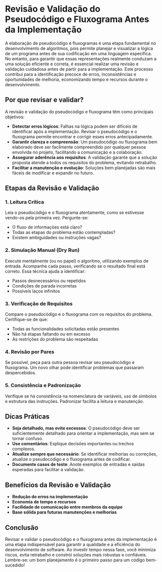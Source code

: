 
# Revisão e Validação do Pseudocódigo e Fluxograma Antes da Implementação

A elaboração de pseudocódigo e fluxogramas é uma etapa fundamental no desenvolvimento de algoritmos, pois permite planejar e visualizar a lógica de um programa antes de sua codificação em uma linguagem específica. No entanto, para garantir que essas representações realmente conduzam a uma solução eficiente e correta, é essencial realizar uma revisão e validação cuidadosa antes de partir para a implementação. Este processo contribui para a identificação precoce de erros, inconsistências e oportunidades de melhoria, economizando tempo e recursos durante o desenvolvimento.

## Por que revisar e validar?

A revisão e validação do pseudocódigo e fluxograma têm como principais objetivos:

- **Detectar erros lógicos**: Falhas na lógica podem ser difíceis de identificar após a implementação. Revisar o pseudocódigo e o fluxograma permite encontrar e corrigir esses erros antecipadamente.
- **Garantir clareza e compreensão**: Um pseudocódigo ou fluxograma bem elaborado deve ser facilmente compreendido por qualquer pessoa envolvida no projeto, facilitando a comunicação e a colaboração.
- **Assegurar aderência aos requisitos**: A validação garante que a solução proposta atende a todos os requisitos do problema, evitando retrabalho.
- **Facilitar a manutenção e evolução**: Soluções bem planejadas são mais fáceis de modificar e expandir no futuro.

## Etapas da Revisão e Validação

### 1. Leitura Crítica

Leia o pseudocódigo e o fluxograma atentamente, como se estivesse vendo-os pela primeira vez. Pergunte-se:

- O fluxo de informações está claro?
- Todas as etapas do problema estão contempladas?
- Existem ambiguidades ou instruções vagas?

### 2. Simulação Manual (Dry Run)

Execute mentalmente (ou no papel) o algoritmo, utilizando exemplos de entrada. Acompanhe cada passo, verificando se o resultado final está correto. Essa técnica ajuda a identificar:

- Passos desnecessários ou repetidos
- Condições de parada incorretas
- Possíveis laços infinitos

### 3. Verificação de Requisitos

Compare o pseudocódigo e o fluxograma com os requisitos do problema. Certifique-se de que:

- Todas as funcionalidades solicitadas estão presentes
- Não há etapas faltando ou em excesso
- As restrições do problema são respeitadas

### 4. Revisão por Pares

Se possível, peça para outra pessoa revisar seu pseudocódigo e fluxograma. Um novo olhar pode identificar problemas que passaram despercebidos.

### 5. Consistência e Padronização

Verifique se há consistência na nomenclatura de variáveis, uso de símbolos e estrutura das instruções. Padronizar facilita a leitura e manutenção.

## Dicas Práticas

- **Seja detalhado, mas evite excessos**: O pseudocódigo deve ser suficientemente detalhado para orientar a implementação, mas sem se tornar confuso.
- **Use comentários**: Explique decisões importantes ou trechos complexos.
- **Atualize sempre que necessário**: Se identificar melhorias ou correções, atualize o pseudocódigo e o fluxograma antes de codificar.
- **Documente casos de teste**: Anote exemplos de entradas e saídas esperadas para facilitar a validação.

## Benefícios da Revisão e Validação

- **Redução de erros na implementação**
- **Economia de tempo e recursos**
- **Facilidade de comunicação entre membros da equipe**
- **Base sólida para futuras manutenções e melhorias**

## Conclusão

Revisar e validar o pseudocódigo e o fluxograma antes da implementação é uma etapa indispensável para garantir a qualidade e a eficiência do desenvolvimento de software. Ao investir tempo nessa fase, você minimiza riscos, evita retrabalho e constrói soluções mais robustas e confiáveis. Lembre-se: um bom planejamento é o primeiro passo para um código bem-sucedido!
```
